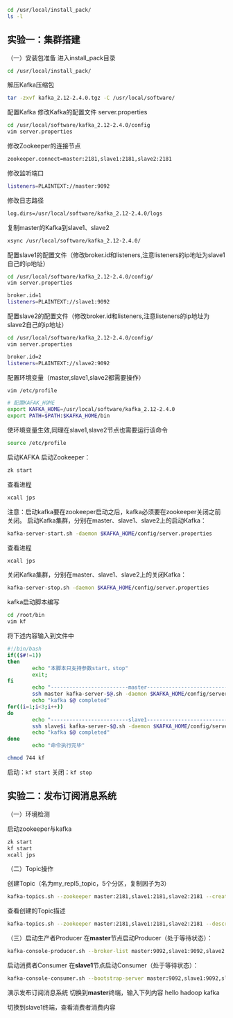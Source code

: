 ```bash
cd /usr/local/install_pack/
ls -l
```

## 实验一：集群搭建

（一）安装包准备
进入install_pack目录

```bash
cd /usr/local/install_pack/
```

解压Kafka压缩包

```bash
tar -zxvf kafka_2.12-2.4.0.tgz -C /usr/local/software/
```

配置Kafka
修改Kafka的配置文件 server.properties

```bash
cd /usr/local/software/kafka_2.12-2.4.0/config
vim server.properties
```

修改Zookeeper的连接节点

```bash
zookeeper.connect=master:2181,slave1:2181,slave2:2181
```

修改监听端口

```bash
listeners=PLAINTEXT://master:9092
```

修改日志路径

```bash
log.dirs=/usr/local/software/kafka_2.12-2.4.0/logs
```

复制master的Kafka到slave1、slave2

```bash
xsync /usr/local/software/kafka_2.12-2.4.0/
```

配置slave1的配置文件（修改broker.id和listeners,注意listeners的ip地址为slave1自己的ip地址）

```bash
cd /usr/local/software/kafka_2.12-2.4.0/config/
vim server.properties
```

```bash
broker.id=1
listeners=PLAINTEXT://slave1:9092
```

配置slave2的配置文件（修改broker.id和listeners,注意listeners的ip地址为slave2自己的ip地址）

```bash
cd /usr/local/software/kafka_2.12-2.4.0/config/
vim server.properties
```

```bash
broker.id=2
listeners=PLAINTEXT://slave2:9092
```

配置环境变量（master,slave1,slave2都需要操作）

```bash
vim /etc/profile
```

```bash
# 配置KAFAK_HOME
export KAFKA_HOME=/usr/local/software/kafka_2.12-2.4.0
export PATH=$PATH:$KAFKA_HOME/bin
```

使环境变量生效,同理在slave1,slave2节点也需要运行该命令

```bash
source /etc/profile
```

启动KAFKA
启动Zookeeper：

```bash
zk start
```

查看进程

```bash
xcall jps
```

注意：启动kafka要在zookeeper启动之后，kafka必须要在zookeeper关闭之前关闭。
启动Kafka集群，分别在master、slave1、slave2上的启动Kafka：

```bash
kafka-server-start.sh -daemon $KAFKA_HOME/config/server.properties
```

查看进程

```bash
xcall jps
```

关闭Kafka集群，分别在master、slave1、slave2上的关闭Kafka：

```bash
kafka-server-stop.sh -daemon $KAFKA_HOME/config/server.properties
```

kafka启动脚本编写

```bash
cd /root/bin
vim kf
```

将下述内容输入到文件中

```bash
#!/bin/bash
if(($#!=1))
then
        echo "本脚本只支持参数start，stop"
        exit;
fi
        echo "-------------------------master-----------------------------"
        ssh master kafka-server-$@.sh -daemon $KAFKA_HOME/config/server.properties
        echo "kafka $@ completed"
for((i=1;i<3;i++))
do
        echo "-------------------------slave1-----------------------------"
        ssh slave$i kafka-server-$@.sh -daemon $KAFKA_HOME/config/server.properties
        echo "kafka $@ completed"
done
        echo "命令执行完毕"
```

```bash
chmod 744 kf
```

启动：```kf start```
关闭：```kf stop```

## 实验二：发布订阅消息系统

（一）环境检测

启动zookeeper与kafka

```bash
zk start
kf start
xcall jps
```

（二）Topic操作

创建Topic（名为my_repl5_topic，5个分区，复制因子为3）

```bash
kafka-topics.sh --zookeeper master:2181,slave1:2181,slave2:2181 --create --topic my_repl5_topic --replication-factor 3 --partitions 5
```

查看创建的Topic描述

```bash
kafka-topics.sh --zookeeper master:2181,slave1:2181,slave2:2181 --describe --topic my_repl5_topic
```

（三）启动生产者Producer
在**master**节点启动Producer（处于等待状态）：

```bash
kafka-console-producer.sh --broker-list master:9092,slave1:9092,slave2:9092 --topic my_repl5_topic
```

启动消费者Consumer
在**slave1**节点启动Consumer（处于等待状态）：

```bash
kafka-console-consumer.sh --bootstrap-server master:9092,slave1:9092,slave2:9092 --topic my_repl5_topic --from-beginning
```

演示发布订阅消息系统
切换到**master**终端，输入下列内容
hello
hadoop
kafka

切换到slave1终端，查看消费者消费内容